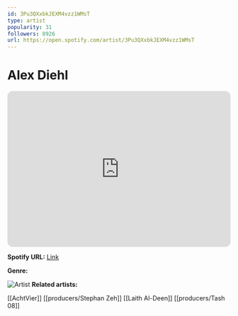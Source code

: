 ```yaml
---
id: 3Pu3QXxbkJEXM4vzz1WMsT
type: artist
popularity: 31
followers: 8926
url: https://open.spotify.com/artist/3Pu3QXxbkJEXM4vzz1WMsT
---
```

# Alex Diehl

<iframe style="border-radius:12px" src="https://open.spotify.com/embed/artist/3Pu3QXxbkJEXM4vzz1WMsT" width="100%" height="352" frameBorder="0" allowfullscreen="" allow="autoplay; clipboard-write; encrypted-media; fullscreen; picture-in-picture" loading="lazy"></iframe>

**Spotify URL:** [Link](https://open.spotify.com/artist/3Pu3QXxbkJEXM4vzz1WMsT)

**Genre:** 

![Artist](https://i.scdn.co/image/ab6761610000e5eb740c626ef902b8398846533a)
**Related artists:**

[[AchtVier]]
[[producers/Stephan Zeh]]
[[Laith Al-Deen]]
[[producers/Tash 08]]
